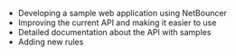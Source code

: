   - Developing a sample web application using NetBouncer
  - Improving the current API and making it easier to use
  - Detailed documentation about the API with samples
  - Adding new rules